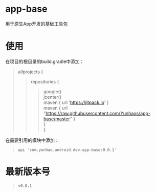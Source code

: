 # app-base
用于原生App开发的基础工具包

# 使用
在项目的根目录的build.gradle中添加：<br/>
>allprojects {  
>>repositories {  
>>>google()  
>>>jcenter()  
>>>maven { url 'https://jitpack.io' }  
>>>maven { url "https://raw.githubusercontent.com/Yunhaos/app-base/master" }  
>>}  
>}  

在需要引用的模块中添加：<br/>
>`api 'com.yunhao.android.dev:app-base:0.0.1'`

# 最新版本号
>`v0.0.1`
